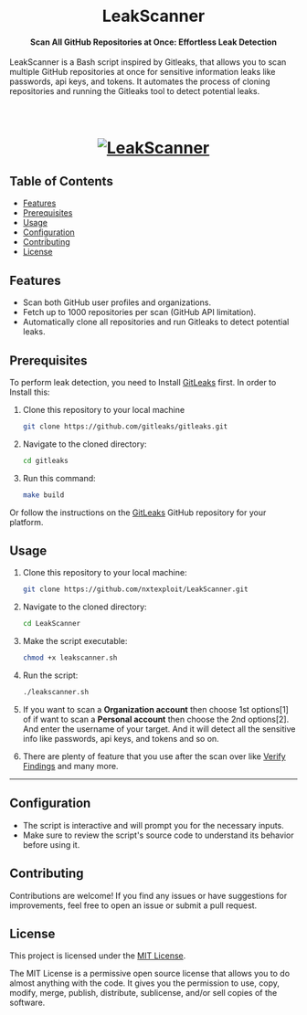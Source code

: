 <h1 align="center">
  <br>
  LeakScanner
  <br>
</h1>

<h4 align="center">Scan All GitHub Repositories at Once: Effortless Leak Detection</h4>


LeakScanner is a Bash script inspired by Gitleaks, that allows you to scan multiple GitHub repositories at once for sensitive information leaks like passwords, api keys, and tokens. It automates the process of cloning repositories and running the Gitleaks tool to detect potential leaks.

<h1 align="center">
  <br>
  <a href="https://github.com/nxtexploit/LeakScanner"><img src="https://i.imgur.com/QpYpp7J.png" alt="LeakScanner"></a>

</h1>

## Table of Contents

- [Features](#features)
- [Prerequisites](#prerequisites)
- [Usage](#usage)
- [Configuration](#configuration)
- [Contributing](#contributing)
- [License](#license)

## Features

- Scan both GitHub user profiles and organizations.
- Fetch up to 1000 repositories per scan (GitHub API limitation).
- Automatically clone all repositories and run Gitleaks to detect potential leaks.


## Prerequisites

To perform leak detection, you need to Install [GitLeaks](https://github.com/gitleaks/gitleaks#installing) first. In order to Install this:
1. Clone this repository to your local machine
    ```bash
    git clone https://github.com/gitleaks/gitleaks.git
    ```
2. Navigate to the cloned directory:
    ```bash
    cd gitleaks
    ```
3. Run this command:
    ```bash
    make build
    ```
Or follow the instructions on the [GitLeaks](https://github.com/gitleaks/gitleaks#installing) GitHub repository for your platform.

## Usage

1. Clone this repository to your local machine:

   ```bash
   git clone https://github.com/nxtexploit/LeakScanner.git
   ```
2. Navigate to the cloned directory:
    ```bash
    cd LeakScanner
   ```
3. Make the script executable:
    ```bash
    chmod +x leakscanner.sh
    ```
4. Run the script:
    ```bash
   ./leakscanner.sh
    ```
5. If you want to scan a **Organization account** then choose 1st options[1] of if want to scan a **Personal account** then choose the 2nd options[2]. And enter the username of your target. And it will detect all the sensitive info like passwords, api keys, and tokens and so on.


6. There are plenty of feature that you use after the scan over like [Verify Findings](https://github.com/gitleaks/gitleaks#verify-findings) and many more.
---
## Configuration

+ The script is interactive and will prompt you for the necessary inputs.
+ Make sure to review the script's source code to understand its behavior before using it.

## Contributing

Contributions are welcome! If you find any issues or have suggestions for improvements, feel free to open an issue or submit a pull request.

## License


This project is licensed under the [MIT License](LICENSE).

The MIT License is a permissive open source license that allows you to do almost anything with the code. It gives you the permission to use, copy, modify, merge, publish, distribute, sublicense, and/or sell copies of the software.



